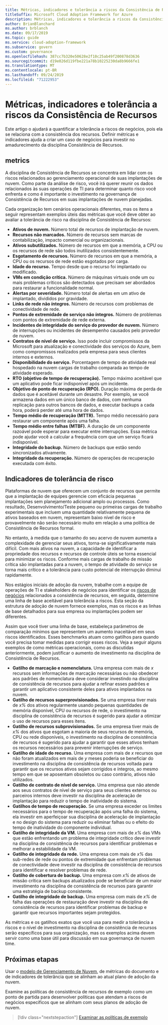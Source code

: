 ```yaml
---
title: Métricas, indicadores e tolerância a riscos da Consistência de Recursos
titleSuffix: Microsoft Cloud Adoption Framework for Azure
description: Métricas, indicadores e tolerância a riscos da Consistência de Recursos
author: BrianBlanchard
ms.author: brblanch
ms.date: 09/17/2019
ms.topic: guide
ms.service: cloud-adoption-framework
ms.subservice: govern
ms.custom: governance
ms.openlocfilehash: 387cc7b320e50628e2f10c25ab49f200878d3636
ms.sourcegitcommit: d19e026d119fbe221a78b10225230da8b9666fe1
ms.translationtype: MT
ms.contentlocale: pt-BR
ms.lasthandoff: 09/24/2019
ms.locfileid: "71222953"
---
```

# <a name="resource-consistency-metrics-indicators-and-risk-tolerance"></a>Métricas, indicadores e tolerância a riscos da Consistência de Recursos

Este artigo o ajudará a quantificar a tolerância a riscos de negócios, pois ela se relaciona com a consistência dos recursos. Definir métricas e indicadores ajuda a criar um caso de negócios para investir no amadurecimento da disciplina Consistência de Recursos.

## <a name="metrics"></a>metrics

A disciplina de Consistência de Recursos se concentra em lidar com os riscos relacionados ao gerenciamento operacional de suas implantações de nuvem. Como parte da análise de risco, você irá querer reunir os dados relacionados às suas operações de TI para determinar quanto risco você enfrenta e como é importante o investimento na governança de Consistência de Recursos em suas implantações de nuvem planejadas.

Cada organização tem cenários operacionais diferentes, mas os itens a seguir representam exemplos úteis das métricas que você deve obter ao avaliar a tolerância de risco na disciplina de Consistência de Recursos:

- **Ativos de nuvem.** Número total de recursos de implantação de nuvem.
- **Recursos não marcados.** Número de recursos sem marcas de contabilização, impacto comercial ou organizacionais.
- **Ativos subutilizados.** Número de recursos em que a memória, a CPU ou os recursos de rede são todos inutilizados consistentemente.
- **Esgotamento de recursos.** Número de recursos em que a memória, a CPU ou os recursos de rede estão esgotados por carga.
- **Idade do recurso.** Tempo desde que o recurso foi implantado ou modificado.
- **VMs em condição crítica.** Número de máquinas virtuais onde um ou mais problemas críticos são detectados que precisam ser abordados para restaurar a funcionalidade normal.
- **Alertas por severidade.** Número total de alertas em um ativo de implantado, divididos por gravidade.
- **Links de rede não íntegros.** Número de recursos com problemas de conectividade de rede.
- **Pontos de extremidade de serviço não íntegros.** Número de problemas com pontos de extremidade de rede externa.
- **Incidentes de integridade do serviço do provedor de nuvem.** Número de interrupções ou incidentes de desempenho causados pelo provedor de nuvem.
- **Contratos de nível de serviço.** Isso pode incluir compromissos da Microsoft para atualização e conectividade dos serviços do Azure, bem como compromissos realizados pela empresa para seus clientes internos e externos.
- **Disponibilidade do serviço.** Porcentagem de tempo de atividade real hospedado na nuvem cargas de trabalho comparada ao tempo de atividade esperado.
- **RTO (objetivo de tempo de recuperação).** Tempo máximo aceitável que um aplicativo pode ficar indisponível após um incidente.
- **Objetivo de ponto de recuperação (RPO).** Duração máxima de perda de dados que é aceitável durante um desastre. Por exemplo, se você armazena dados em um único banco de dados, com nenhuma replicação para outros bancos de dados, e executar backups a cada hora, poderá perder até uma hora de dados.
- **Tempo médio de recuperação (MTTR).** Tempo médio necessário para restaurar um componente após uma falha.
- **Tempo médio entre falhas (MTBF).** A duração de um componente razoável pode esperar para executar entre interrupções. Essa métrica pode ajudar você a calcular a frequência com que um serviço ficará indisponível.
- **Integridade do backup.** Número de backups que estão sendo sincronizados ativamente.
- **Integridade da recuperação.** Número de operações de recuperação executada com êxito.

## <a name="risk-tolerance-indicators"></a>Indicadores de tolerância de risco

Plataformas de nuvem que oferecem um conjunto de recursos que permite que a implantação de equipes gerencie com eficácia pequenas implantações sem planejamento adicional amplo ou processos. Como resultado, Desenvolvimento/Teste pequeno ou primeiras cargas de trabalho experimentais que incluem uma quantidade relativamente pequena de ativos baseados em nuvem, representam baixo nível de risco e provavelmente não serão necessário muito em relação a uma política de Consistência de Recursos formal.

No entanto, à medida que o tamanho do seu acervo de nuvem aumenta a complexidade de gerenciar seus ativos, torna-se significativamente mais difícil. Com mais ativos na nuvem, a capacidade de identificar a propriedade dos recursos e recursos de controle úteis se torna essencial para minimizar os riscos. Conforme mais cargas de trabalho de missão crítica são implantadas para a nuvem, o tempo de atividade do serviço se torna mais crítico e a tolerância para custo potencial de interrupção diminui rapidamente.

Nos estágios iniciais de adoção da nuvem, trabalhe com a equipe de operações de TI e stakeholders de negócios para identificar os [riscos de negócios](./business-risks.md) relacionados a consistência de recursos, em seguida, determine uma linha de base aceitável para tolerância a riscos. Esta seção da estrutura de adoção de nuvem fornece exemplos, mas os riscos e as linhas de base detalhados para sua empresa ou implantações podem ser diferentes.

Assim que você tiver uma linha de base, estabeleça parâmetros de comparação mínimos que representem um aumento inaceitável em seus riscos identificados. Esses benchmarks atuam como gatilhos para quando você precisa tomar medidas para corrigir esses riscos. Veja a seguir alguns exemplos de como métricas operacionais, como as discutidas anteriormente, podem justificar o aumento de investimento na disciplina de Consistência de Recursos.

- **Gatilho de marcação e nomenclatura.** Uma empresa com mais de _x_ recursos sem informações de marcação necessárias ou não obedecer aos padrões de nomenclatura deve considerar investindo na disciplina de consistência de recursos para ajudar a refinar esses padrões e garantir um aplicativo consistente deles para ativos implantados na nuvem.
- **Gatilho de recursos superprovisionados.** Se uma empresa tiver mais de _x%_ dos ativos regularmente usando pequenas quantidades de memória disponível, CPU ou recursos de rede, o investimento na disciplina de consistência de recursos é sugerido para ajudar a otimizar o uso de recursos para esses itens.
- **Gatilho de recursos subprovisionados.** Se uma empresa tiver mais de _x%_ dos ativos que esgotam a maioria de seus recursos de memória, CPU ou rede disponíveis, o investimento na disciplina de consistência de recursos é sugerido para ajudar a garantir que esses ativos tenham os recursos necessários para prevenir interrupções de serviço.
- **Gatilho de idade do recurso.** Uma empresa com mais de _x_ recursos que não foram atualizados em mais de _y_ meses poderia se beneficiar do investimento na disciplina de consistência de recursos voltada para garantir que os recursos ativos sejam corrigidos e íntegros, ao mesmo tempo em que se aposentam obsoletos ou caso contrário, ativos não utilizados.
- **Gatilho de contrato de nível de serviço.** Uma empresa que não atende aos seus contratos de nível de serviço para seus clientes externos ou parceiros internos deve investir na disciplina de aceleração de implantação para reduzir o tempo de inatividade do sistema.
- **Gatilhos de tempo de recuperação.** Se uma empresa exceder os limites necessários para o tempo de recuperação após uma falha do sistema, ela investir em aperfeiçoar sua disciplina de aceleração de implantação e no design do sistema para reduzir ou eliminar falhas ou o efeito do tempo de inatividade do componente individual.
- **Gatilho de integridade da VM.** Uma empresa com mais de _x%_ das VMs que estão enfrentando um problema de integridade crítico deve investir na disciplina de consistência de recursos para identificar problemas e melhorar a estabilidade da VM.
- **Gatilho de integridade da rede.** Uma empresa com mais de _x%_ das sub-redes de rede ou pontos de extremidade que enfrentam problemas de conectividade deve investir na disciplina de consistência de recursos para identificar e resolver problemas de rede.
- **Gatilho de cobertura de backup.** Uma empresa com _x%_ de ativos de missão crítica sem backups atualizados pode se beneficiar de um maior investimento na disciplina de consistência de recursos para garantir uma estratégia de backup consistente.
- **Gatilho de integridade de backup.** Uma empresa com mais de _x%_ de falha das operações de restauração deve investir na disciplina de consistência de recursos para identificar problemas de backup e garantir que recursos importantes sejam protegidos.

As métricas e os gatilhos exatos que você usa para medir a tolerância a riscos e o nível de investimento na disciplina de consistência de recursos serão específicos para sua organização, mas os exemplos acima devem servir como uma base útil para discussão em sua governança de nuvem time.

## <a name="next-steps"></a>Próximas etapas

Usar o [modelo de Gerenciamento de Nuvem](./template.md), de métricas do documento e de indicadores de tolerância que se alinham ao atual plano de adoção da nuvem.

Examine as políticas de consistência de recursos de exemplo como um ponto de partida para desenvolver políticas que atendam a riscos de negócios específicos que se alinham com seus planos de adoção de nuvem.

> [!div class="nextstepaction"]
> [Examinar as políticas de exemplo](./policy-statements.md)
